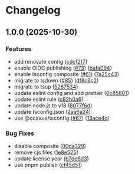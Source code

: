 # Changelog

## 1.0.0 (2025-10-30)


### Features

* add renovate config ([cdcf2f7](https://github.com/ocavue/starter-ts/commit/cdcf2f7b53411da0e87657a1b75c55de57dd553d))
* enable OIDC publishing ([#73](https://github.com/ocavue/starter-ts/issues/73)) ([bafa094](https://github.com/ocavue/starter-ts/commit/bafa09440b9bfb2b95505beb80919ded2f8035c6))
* enable tsconfig composite ([#61](https://github.com/ocavue/starter-ts/issues/61)) ([7a25c43](https://github.com/ocavue/starter-ts/commit/7a25c43c05c057694ad99cbbb02140588252bdcb))
* migrate to tsdown ([#85](https://github.com/ocavue/starter-ts/issues/85)) ([df8c6c2](https://github.com/ocavue/starter-ts/commit/df8c6c2188206bbdb89b98d93b6ae4fcfb8ae865))
* migrate to tsup ([5287534](https://github.com/ocavue/starter-ts/commit/528753472ea43f96b55eb5d179e070412626c8d2))
* update eslint config and add prettier ([0c85801](https://github.com/ocavue/starter-ts/commit/0c85801fc8c222212eeeb271b0803ae140001ced))
* update eslint rule ([c82b0a6](https://github.com/ocavue/starter-ts/commit/c82b0a6ca79109d6acd7af22b39d6cff0a93399e))
* update node.js to v18 ([6077f6d](https://github.com/ocavue/starter-ts/commit/6077f6d0ad5bd45dab1f3b4bf2f3a7ad9a5e77ce))
* update tsconfig.json ([2aa6a24](https://github.com/ocavue/starter-ts/commit/2aa6a24f7ed7cfa7aaa85699a9d2004f6e3d4f6a))
* use @ocavue/tsconfig ([#67](https://github.com/ocavue/starter-ts/issues/67)) ([13ace4d](https://github.com/ocavue/starter-ts/commit/13ace4d28ebe0396e090ce83173c6da37974e887))


### Bug Fixes

* disable composite ([00da329](https://github.com/ocavue/starter-ts/commit/00da329be428a9cc7c99a0b12721206a063b83dc))
* remove cjs files ([1e8e525](https://github.com/ocavue/starter-ts/commit/1e8e52521ea77e565838188134bbdf9dd700b275))
* update license year ([b7de6d3](https://github.com/ocavue/starter-ts/commit/b7de6d39ce52a5cdfd568768fed229cce0344aa4))
* use pnpm publish ([cf45d51](https://github.com/ocavue/starter-ts/commit/cf45d5127607b4aad2ac644fe7657410afffcc49))

